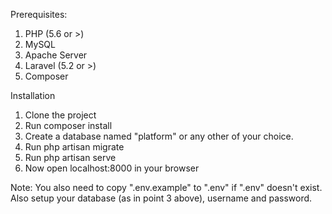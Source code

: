 Prerequisites:
1. PHP (5.6 or >)
2. MySQL
3. Apache Server
4. Laravel (5.2 or >)
5. Composer

Installation
1. Clone the project
2. Run composer install
3. Create a database named "platform" or any other of your choice.
4. Run php artisan migrate
5. Run php artisan serve
6. Now open localhost:8000 in your browser

Note: You also need to copy ".env.example" to ".env" if ".env" doesn't exist. Also setup your database (as in point 3 above), username and password.